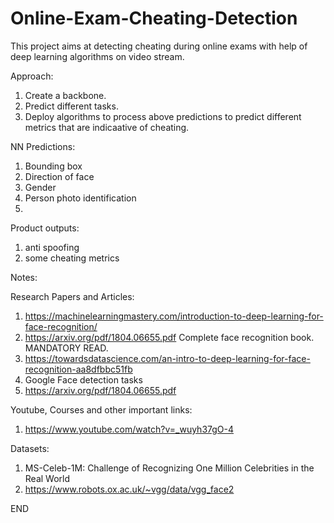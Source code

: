 # Online-Exam-Cheating-Detection
This project aims at detecting cheating during online exams with help of deep learning algorithms on video stream.

Approach:
1. Create a backbone.
2. Predict different tasks.
3. Deploy algorithms to process above predictions to predict different metrics that are indicaative of cheating.

NN Predictions: 
1. Bounding box 
2. Direction of face 
3. Gender 
4. Person photo identification
5. 

Product outputs:
1. anti spoofing 
2. some cheating metrics

Notes:

Research Papers and Articles:
1. https://machinelearningmastery.com/introduction-to-deep-learning-for-face-recognition/
2. https://arxiv.org/pdf/1804.06655.pdf Complete face recognition book. MANDATORY READ.
2. https://towardsdatascience.com/an-intro-to-deep-learning-for-face-recognition-aa8dfbbc51fb
3. Google Face detection tasks
4. https://arxiv.org/pdf/1804.06655.pdf

Youtube, Courses and other important links:
1. https://www.youtube.com/watch?v=_wuyh37gO-4

Datasets:
1. MS-Celeb-1M: Challenge of Recognizing One Million Celebrities in the Real World
2. https://www.robots.ox.ac.uk/~vgg/data/vgg_face2

END

